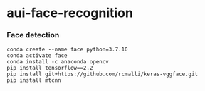 # aui-face-recognition


### Face detection
```
conda create --name face python=3.7.10
conda activate face
conda install -c anaconda opencv
pip install tensorflow==2.2
pip install git+https://github.com/rcmalli/keras-vggface.git
pip install mtcnn
```
